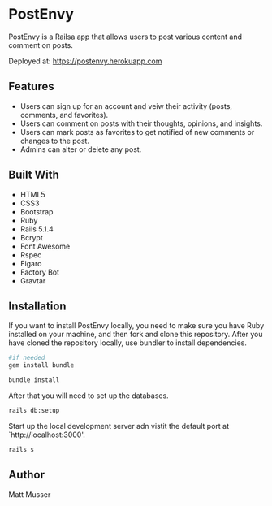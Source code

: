 # PostEnvy

PostEnvy is a Railsa app that allows users to post various content and comment on posts.

Deployed at: https://postenvy.herokuapp.com

## Features

- Users can sign up for an account and veiw their activity (posts, comments, and favorites).
- Users can comment on posts with their thoughts, opinions, and insights.
- Users can mark posts as favorites to get notified of new comments or changes to the post.
- Admins can alter or delete any post.

## Built With

- HTML5
- CSS3
- Bootstrap
- Ruby
- Rails 5.1.4
- Bcrypt
- Font Awesome
- Rspec
- Figaro
- Factory Bot
- Gravtar

## Installation

If you want to install PostEnvy locally, you need to make sure you have Ruby installed on your machine, and then fork and clone this repository. After you have cloned the repository locally, use bundler to install dependencies.

```bash
#if needed
gem install bundle

bundle install
```
After that you will need to set up the databases.
```bash
rails db:setup
```
Start up the local development server adn vistit the default port at `http://localhost:3000'.
```bash
rails s
```

## Author
Matt Musser

